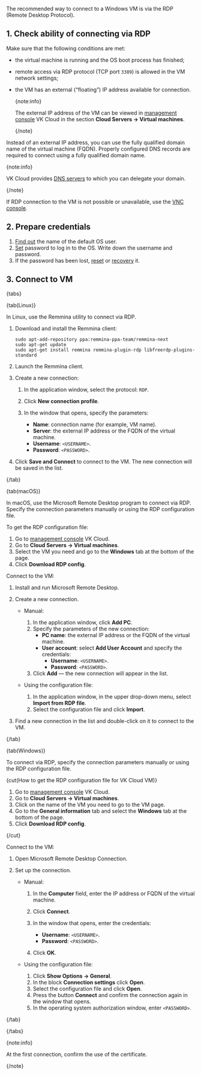 The recommended way to connect to a Windows VM is via the RDP (Remote Desktop Protocol).

## 1. Check ability of connecting via RDP

Make sure that the following conditions are met:

- the virtual machine is running and the OS boot process has finished;
- remote access via RDP protocol (TCP port `3389`) is allowed in the VM network settings;
- the VM has an external (“floating”) IP address available for connection.

   {note:info}

   The external IP address of the VM can be viewed in [management console](https://msk.cloud.vk.com/app/en/) VK Cloud in the section **Cloud Servers → Virtual machines**.

   {/note}

Instead of an external IP address, you can use the fully qualified domain name of the virtual machine (FQDN). Properly configured DNS records are required to connect using a fully qualified domain name.

{note:info}

VK Cloud provides [DNS servers](/en/networks/dns/publicdns) to which you can delegate your domain.

{/note}

If RDP connection to the VM is not possible or unavailable, use the [VNC console](../../vm-console#the_vnc_console).

## 2. Prepare credentials

1. [Find out](../../../../concepts/about#default_account) the name of the default OS user.
1. [Set](../../vm-manage#password) password to log in to the OS. Write down the username and password.
1. If the password has been lost, [reset](../../vm-manage#password) or [recovery](../../vm-manage#password_recovery) it.

## 3. Connect to VM

{tabs}

{tab(Linux)}

In Linux, use the Remmina utility to connect via RDP.

1. Download and install the Remmina client:

   ```console
   sudo apt-add-repository ppa:remmina-ppa-team/remmina-next
   sudo apt-get update
   sudo apt-get install remmina remmina-plugin-rdp libfreerdp-plugins-standard
   ```

2. Launch the Remmina client.
3. Create a new connection:

   1. In the application window, select the protocol: `RDP`.
   2. Click **New connection profile**.
   3. In the window that opens, specify the parameters:

      - **Name**: connection name (for example, VM name).
      - **Server**: the external IP address or the FQDN of the virtual machine.
      - **Username**: `<USERNAME>`.
      - **Password**: `<PASSWORD>`.

4. Click **Save and Connect** to connect to the VM. The new connection will be saved in the list.

{/tab}

{tab(macOS)}

In macOS, use the Microsoft Remote Desktop program to connect via RDP. Specify the connection parameters manually or using the RDP configuration file.

To get the RDP configuration file:

1. Go to [management console](https://msk.cloud.vk.com/app/en) VK Cloud.
2. Go to **Cloud Servers → Virtual machines**.
3. Select the VM you need and go to the **Windows** tab at the bottom of the page.
4. Click **Download RDP config**.

Connect to the VM:

1. Install and run Microsoft Remote Desktop.
2. Create a new connection.

   - Manual:

      1. In the application window, click **Add PC**.
      2. Specify the parameters of the new connection:
         - **PC name**: the external IP address or the FQDN of the virtual machine.
         - **User account**: select **Add User Account** and specify the credentials:
            - **Username**: `<USERNAME>`.
            - **Password**: `<PASSWORD>`.
      3. Click **Add** — the new connection will appear in the list.

   - Using the configuration file:

      1. In the application window, in the upper drop-down menu, select **Import from RDP file**.
      2. Select the configuration file and click **Import**.

3. Find a new connection in the list and double-click on it to connect to the VM.

{/tab}

{tab(Windows)}

To connect via RDP, specify the connection parameters manually or using the RDP configuration file.

{cut(How to get the RDP configuration file for VK Cloud VM)}

1. Go to [management console](https://msk.cloud.vk.com/app/en) VK Cloud.
2. Go to **Cloud Servers → Virtual machines**.
3. Click on the name of the VM you need to go to the VM page.
3. Go to the **General information** tab and select the **Windows** tab at the bottom of the page.
4. Click **Download RDP config**.

{/cut}

Connect to the VM:

1. Open Microsoft Remote Desktop Connection.
2. Set up the connection.

   - Manual:

      1. In the **Computer** field, enter the IP address or FQDN of the virtual machine.
      2. Click **Connect**.
      3. In the window that opens, enter the credentials:

         - **Username**: `<USERNAME>`.
         - **Password**: `<PASSWORD>`.

      4. Click **OK**.

   - Using the configuration file:

      1. Click **Show Options → General**.
      2. In the block **Connection settings** click **Open**.
      3. Select the configuration file and click **Open**.
      4. Press the button **Connect** and confirm the connection again in the window that opens.
      5. In the operating system authorization window, enter `<PASSWORD>`.

{/tab}

{/tabs}

{note:info}

At the first connection, confirm the use of the certificate.

{/note}
